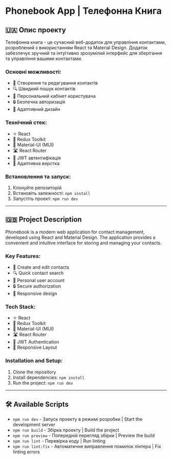 # Phonebook App | Телефонна Книга

## 🇺🇦 Опис проекту

Телефонна книга - це сучасний веб-додаток для управління контактами, розроблений
з використанням React та Material Design. Додаток забезпечує зручний та
інтуїтивно зрозумілий інтерфейс для зберігання та управління вашими контактами.

### Основні можливості:

- 📝 Створення та редагування контактів
- 🔍 Швидкий пошук контактів
- 👤 Персональний кабінет користувача
- 🔒 Безпечна авторизація
- 📱 Адаптивний дизайн

### Технічний стек:

- ⚛️ React
- 🔄 Redux Toolkit
- 🎨 Material-UI (MUI)
- 🛣️ React Router
- 🔐 JWT автентифікація
- 📱 Адаптивна верстка

### Встановлення та запуск:

1. Клонуйте репозиторій
2. Встановіть залежності: `npm install`
3. Запустіть проект: `npm run dev`

---

## 🇬🇧 Project Description

Phonebook is a modern web application for contact management, developed using
React and Material Design. The application provides a convenient and intuitive
interface for storing and managing your contacts.

### Key Features:

- 📝 Create and edit contacts
- 🔍 Quick contact search
- 👤 Personal user account
- 🔒 Secure authorization
- 📱 Responsive design

### Tech Stack:

- ⚛️ React
- 🔄 Redux Toolkit
- 🎨 Material-UI (MUI)
- 🛣️ React Router
- 🔐 JWT Authentication
- 📱 Responsive Layout

### Installation and Setup:

1. Clone the repository
2. Install dependencies: `npm install`
3. Run the project: `npm run dev`

---

## 🛠️ Available Scripts

- `npm run dev` - Запуск проекту в режимі розробки | Start the development
  server
- `npm run build` - Збірка проекту | Build the project
- `npm run preview` - Попередній перегляд збірки | Preview the build
- `npm run lint` - Перевірка коду | Run linting
- `npm run lint:fix` - Автоматичне виправлення помилок лінтера | Fix linting
  errors
